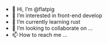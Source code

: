 - 👋 Hi, I’m @flatpig
- 👀 I’m interested in front-end develop
- 🌱 I’m currently learning rust
- 💞️ I’m looking to collaborate on ...
- 📫 How to reach me ...

<!---
flatpig/flatpig is a ✨ special ✨ repository because its `README.md` (this file) appears on your GitHub profile.
You can click the Preview link to take a look at your changes.
--->
